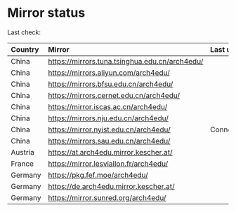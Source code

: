 <script src="./time.js"></script>
# Mirror status
Last check: <script type="text/javascript">localize(1726755599.7059984);</script>

|Country|Mirror|Last update|
|:------|:-----|:----------|
|China|https://mirrors.tuna.tsinghua.edu.cn/arch4edu/|<script type="text/javascript">localize(1726728042);</script>|
|China|https://mirrors.aliyun.com/arch4edu/|<script type="text/javascript">localize(1726728042);</script>|
|China|https://mirrors.bfsu.edu.cn/arch4edu/|<script type="text/javascript">localize(1726728042);</script>|
|China|https://mirrors.cernet.edu.cn/arch4edu/|<script type="text/javascript">localize(1726728042);</script>|
|China|https://mirror.iscas.ac.cn/arch4edu/|<script type="text/javascript">localize(1726728042);</script>|
|China|https://mirrors.nju.edu.cn/arch4edu/|<script type="text/javascript">localize(1726684783);</script>|
|China|https://mirror.nyist.edu.cn/arch4edu/|ConnectionError|
|China|https://mirrors.sau.edu.cn/arch4edu/|<script type="text/javascript">localize(1726728042);</script>|
|Austria|https://at.arch4edu.mirror.kescher.at/|<script type="text/javascript">localize(1726728042);</script>|
|France|https://mirror.lesviallon.fr/arch4edu/|<script type="text/javascript">localize(1726728042);</script>|
|Germany|https://pkg.fef.moe/arch4edu/|<script type="text/javascript">localize(1726728042);</script>|
|Germany|https://de.arch4edu.mirror.kescher.at/|<script type="text/javascript">localize(1726728042);</script>|
|Germany|https://mirror.sunred.org/arch4edu/|<script type="text/javascript">localize(1726728042);</script>|

<script src="./tablefilter/tablefilter.js"></script>
<script src="./table.js"></script>